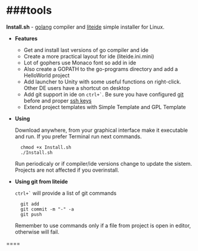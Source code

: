 ###tools
====
**Install.sh** - [golang](http://golang.org) compiler and [liteide](https://github.com/visualfc/liteide) simple installer for Linux.

* **Features**
    * Get and install last versions of go compiler and ide
    * Create a more practical layout for ide (liteide.ini.mini)
    * Lot of gophers use Monaco font so add in ide
    * Also create a GOPATH to the go-programs directory and add a HelloWorld project
    * Add launcher to Unity with some useful functions on right-click. Other DE users have a shortcut on desktop
    * Add git support in ide on `` ctrl+` ``. Be sure you have configured [git](https://help.github.com/articles/set-up-git) before and proper [ssh keys](https://help.github.com/articles/generating-ssh-keys)
    * Extend project templates with Simple Template and GPL Template
* **Using**

    Download anywhere, from your graphical interface make it executable and run. If you prefer Terminal run next commands.

        chmod +x Install.sh
        ./Install.sh

    Run periodicaly or if compiler/ide versions change to update the sistem.
    Projects are not affected if you overinstall.

* **Using git from liteide**

    `` ctrl+` `` will provide a list of git commands

        git add
        git commit -m "-" -a
        git push

    Remember to use commands only if a file from project is open in editor, otherwise will fail.

====

